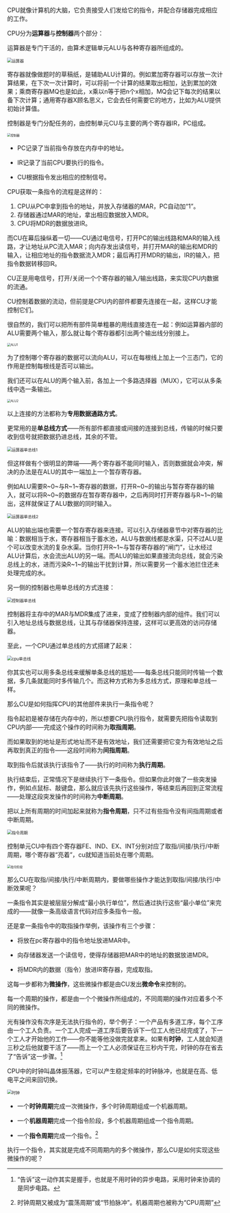 CPU就像计算机的大脑，它负责接受人们发给它的指令，并配合存储器完成相应的工作。

CPU分为**运算器**与**控制器**两个部分：

运算器是专门干活的，由算术逻辑单元ALU与各种寄存器所组成的。

<img src="CPU-上.assets/运算器.png" alt="运算器" style="zoom: 67%;" />

寄存器就像做题时的草稿纸，是辅助ALU计算的。例如累加寄存器可以存放一次计算结果，在下次一次计算时，可以将前一个计算的结果取出相加，达到累加的效果；乘商寄存器MQ也是如此，x乘以n等于把n个x相加，MQ会记下每次的结果以备下次计算；通用寄存器X顾名思义，它会去任何需要它的地方，比如为ALU提供初始计算值。

控制器是专门分配任务的，由控制单元CU与主要的两个寄存器IR，PC组成。

<img src="CPU-上.assets/控制器.png" alt="控制器" style="zoom:50%;" />

- PC记录了当前指令存放在内存中的地址。

- IR记录了当前CPU要执行的指令。

- CU根据指令发出相应的控制信号。


CPU获取一条指令的流程是这样的：

1. CPU从PC中拿到指令的地址，并放入存储器的MAR，PC自动加“1”。
2. 存储器通过MAR的地址，拿出相应数据放入MDR。
3. CPU将MDR的数据放进IR。


而CU在幕后操纵着一切——CU通过电信号，打开PC的输出线路和MAR的输入线路，才让地址从PC流入MAR；向内存发出读信号，并打开MAR的输出和MDR的输入，让相应地址的指令数据流入MDR；最后再打开MDR的输出，IR的输入，把指令数据转移回IR。

CU正是用电信号，打开/关闭一个个寄存器的输入/输出线路，来实现CPU内数据的流通。

CU控制着数据的流动，但前提是CPU内的部件都要先连接在一起，这样CU才能控制它们。

很自然的，我们可以把所有部件简单粗暴的用线直接连在一起：例如运算器内部的ALU需要两个输入，那么就让每个寄存器都引出两个输出线分别接上。

<img src="CPU-上.assets/ALU1.png" alt="ALU1" style="zoom:50%;" />

为了控制哪个寄存器的数据可以流向ALU，可以在每根线上加上一个三态门，它的作用是控制每根线是否可以输出。

我们还可以在ALU的两个输入前，各加上一个多路选择器（MUX），它可以从多条线中选一条输出。

<img src="CPU-上.assets/ALU2.png" alt="ALU2" style="zoom:50%;" />

以上连接的方法都称为**专用数据通路方式**。

更常用的是**单总线方式**——所有部件都直接或间接的连接到总线，传输的时候只要收到信号就把数据扔进总线，其余的不管。

<img src="CPU-上.assets/运算器单总线1.png" alt="运算器单总线1" style="zoom:67%;" />

但这样做有个很明显的弊端——两个寄存器不能同时输入，否则数据就会冲突，解决的办法是在ALU的其中一端加上一个暂存寄存器。

例如ALU需要R~0~与R~1~寄存器的数据，打开R~0~的输出与暂存寄存器的输入，就可以将R~0~的数据存在暂存寄存器中，之后再同时打开寄存器与R~1~的输出，这样就保证了ALU数据的同时输入。

<img src="CPU-上.assets/运算器单总线2.png" alt="运算器单总线2" style="zoom:67%;" />

ALU的输出端也需要一个暂存寄存器来连接。可以引入存储器章节中对寄存器的比喻：数据相当于水，寄存器相当于蓄水池，ALU与数据线都是水渠，只不过ALU是个可以改变水流的复杂水渠。当你打开R~1~与暂存寄存器的“闸门”，让水经过ALU计算后，水会流出ALU的另一端。而ALU的输出如果直接流向总线，就会污染总线上的水，进而污染R~1~的输出干扰到计算，所以需要另一个蓄水池拦住还未处理完成的水。

另一侧的控制器也用单总线的方式连接：

<img src="CPU-上.assets/控制器单总线.png" alt="控制器单总线" style="zoom: 67%;" />

控制器将主存中的MAR与MDR集成了进来，变成了控制器内部的组件。我们可以引入地址总线与数据总线，让其与存储器保持连接，这样可以更高效的访问存储器。

至此，一个CPU通过单总线的方式搭建了起来：

<img src="CPU-上.assets/cpu单总线.png" alt="cpu单总线" style="zoom: 67%;" />

你其实也可以用多条总线来缓解单条总线的尴尬——每条总线只能同时传输一个数据，多几条就能同时多传输几个。而这种方式称为多总线方式，原理和单总线一样。

那么CU是如何指挥CPU的其他部件来执行一条指令呢？

指令起初是被存储在内存中的，所以想要CPU执行指令，就需要先把指令读取到CPU内部——完成这个操作的时间称为**取指周期**。

而如果取到的地址是形式地址而不是有效地址，我们还需要把它变为有效地址之后再取到真正的指令——这段时间称为**间指周期**。

取到指令后就该执行该指令了——执行的时间称为**执行周期**。

执行结束后，正常情况下是继续执行下一条指令。但如果你此时做了一些突发操作，例如点鼠标、敲键盘，那么就应该先执行这些操作，等结束后再回到正常流程——处理这段突发操作的时间称为**中断周期**。

把以上所有周期的时间加起来就称为**指令周期**，只不过有些指令没有间指周期或者中断周期。

<img src="CPU-上.assets/指令周期.png" alt="指令周期" style="zoom: 67%;" />

控制单元CU中有四个寄存器FE、IND、EX、INT分别对应了取指/间接/执行/中断周期，哪个寄存器“亮着”，cu就知道当前处在哪个周期。

<img src="CPU-上.assets/指令阶段.png" alt="指令阶段" style="zoom:50%;" />

那么CU在取指/间接/执行/中断周期内，要做哪些操作才能达到取指/间接/执行/中断效果呢？

一条指令其实是被层层分解成“最小执行单位”，然后通过执行这些“最小单位”来完成的——就像一条高级语言代码对应多条指令一般。

还是拿一条指令中的取指操作举例，该操作有三个步骤：

- 将放在pc寄存器中的指令地址放进MAR中。

- 向存储器发送一个读信号，使得存储器把MAR中的地址的数据放进MDR。

- 将MDR内的数据（指令）放进IR寄存器，完成取指。


这每一步都称为**微操作**，这些微操作都是由CU发出**微命令**来控制的。

每一个周期的操作，都是由一个个微操作所组成的，不同周期的操作对应着多个不同的微操作。

光有操作没有次序是无法执行指令的，举个例子：一个产品有多道工序，每个工序由一个工人负责。一个工人完成一道工序后要告诉下一位工人他已经完成了，下一个工人才开始他的工作——你不能等他没做完就拿来。如果有**时钟**，工人就会知道三秒之后他就要干活了——而上一个工人必须保证在三秒内干完，时钟的存在省去了“告诉”这一步骤。[^1]

CPU中的时钟叫晶体振荡器，它可以产生稳定频率的时钟脉冲，也就是在高、低电平之间来回切换。

<img src="CPU-上.assets/时钟.png" alt="时钟" style="zoom: 67%;" />

- 一个**时钟周期**完成一次微操作，多个时钟周期组成一个机器周期。

- 一个**机器周期**完成一个指令阶段，多个机器周期组成一个指令周期。

- 一个**指令周期**完成一个指令。[^2]


执行一个指令，其实就是完成不同周期内的多个微操作，那么CU是如何实现这些微操作的呢？



[^1]:“告诉”这一动作其实是握手，也就是不用时钟的异步电路，采用时钟来协调的是同步电路。
[^2]:时钟周期又被成为“震荡周期”或“节拍脉冲”。机器周期也被称为“CPU周期”